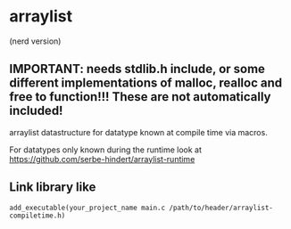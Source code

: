 # arraylist
(nerd version)

## IMPORTANT: needs stdlib.h include, or some different implementations of malloc, realloc and free to function!!! These are not automatically included!

arraylist datastructure for datatype known at compile time via macros.

For datatypes only known during the runtime look at https://github.com/serbe-hindert/arraylist-runtime

## Link library like
```
add_executable(your_project_name main.c /path/to/header/arraylist-compiletime.h)
```
